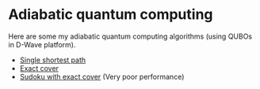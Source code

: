 # Adiabatic quantum computing

Here are some my adiabatic quantum computing algorithms (using QUBOs in D-Wave platform).

- [Single shortest path](shortest_path/single_shortest_path.ipynb)
- [Exact cover](exact_cover/Exact_cover.ipynb)
- [Sudoku with exact cover](exact_cover/Exact_cover_sudoku.ipynb) (Very poor performance)


